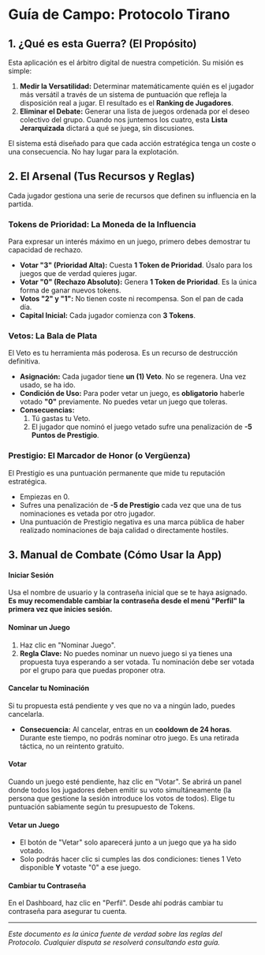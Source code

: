# Guía de Campo: Protocolo Tirano

## 1. ¿Qué es esta Guerra? (El Propósito)

Esta aplicación es el árbitro digital de nuestra competición. Su misión es simple:

1.  **Medir la Versatilidad:** Determinar matemáticamente quién es el jugador más versátil a través de un sistema de puntuación que refleja la disposición real a jugar. El resultado es el **Ranking de Jugadores**.
2.  **Eliminar el Debate:** Generar una lista de juegos ordenada por el deseo colectivo del grupo. Cuando nos juntemos los cuatro, esta **Lista Jerarquizada** dictará a qué se juega, sin discusiones.

El sistema está diseñado para que cada acción estratégica tenga un coste o una consecuencia. No hay lugar para la explotación.

## 2. El Arsenal (Tus Recursos y Reglas)

Cada jugador gestiona una serie de recursos que definen su influencia en la partida.

### Tokens de Prioridad: La Moneda de la Influencia

Para expresar un interés máximo en un juego, primero debes demostrar tu capacidad de rechazo.

* **Votar "3" (Prioridad Alta):** Cuesta **1 Token de Prioridad**. Úsalo para los juegos que de verdad quieres jugar.
* **Votar "0" (Rechazo Absoluto):** Genera **1 Token de Prioridad**. Es la única forma de ganar nuevos tokens.
* **Votos "2" y "1":** No tienen coste ni recompensa. Son el pan de cada día.
* **Capital Inicial:** Cada jugador comienza con **3 Tokens**.

### Vetos: La Bala de Plata

El Veto es tu herramienta más poderosa. Es un recurso de destrucción definitiva.

* **Asignación:** Cada jugador tiene **un (1) Veto**. No se regenera. Una vez usado, se ha ido.
* **Condición de Uso:** Para poder vetar un juego, es **obligatorio** haberle votado **"0"** previamente. No puedes vetar un juego que toleras.
* **Consecuencias:**
    1.  Tú gastas tu Veto.
    2.  El jugador que nominó el juego vetado sufre una penalización de **-5 Puntos de Prestigio**.

### Prestigio: El Marcador de Honor (o Vergüenza)

El Prestigio es una puntuación permanente que mide tu reputación estratégica.

* Empiezas en 0.
* Sufres una penalización de **-5 de Prestigio** cada vez que una de tus nominaciones es vetada por otro jugador.
* Una puntuación de Prestigio negativa es una marca pública de haber realizado nominaciones de baja calidad o directamente hostiles.

## 3. Manual de Combate (Cómo Usar la App)

#### Iniciar Sesión

Usa el nombre de usuario y la contraseña inicial que se te haya asignado. **Es muy recomendable cambiar la contraseña desde el menú "Perfil" la primera vez que inicies sesión.**

#### Nominar un Juego

1.  Haz clic en "Nominar Juego".
2.  **Regla Clave:** No puedes nominar un nuevo juego si ya tienes una propuesta tuya esperando a ser votada. Tu nominación debe ser votada por el grupo para que puedas proponer otra.

#### Cancelar tu Nominación

Si tu propuesta está pendiente y ves que no va a ningún lado, puedes cancelarla.

* **Consecuencia:** Al cancelar, entras en un **cooldown de 24 horas**. Durante este tiempo, no podrás nominar otro juego. Es una retirada táctica, no un reintento gratuito.

#### Votar

Cuando un juego esté pendiente, haz clic en "Votar". Se abrirá un panel donde todos los jugadores deben emitir su voto simultáneamente (la persona que gestione la sesión introduce los votos de todos). Elige tu puntuación sabiamente según tu presupuesto de Tokens.

#### Vetar un Juego

* El botón de "Vetar" solo aparecerá junto a un juego que ya ha sido votado.
* Solo podrás hacer clic si cumples las dos condiciones: tienes 1 Veto disponible **Y** votaste "0" a ese juego.

#### Cambiar tu Contraseña

En el Dashboard, haz clic en "Perfil". Desde ahí podrás cambiar tu contraseña para asegurar tu cuenta.

---
*Este documento es la única fuente de verdad sobre las reglas del Protocolo. Cualquier disputa se resolverá consultando esta guía.*
